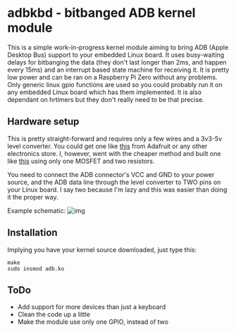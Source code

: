 # adbkbd - bitbanged ADB kernel module
This is a simple work-in-progress kernel module aiming to bring ADB (Apple Desktop Bus) support to your embedded Linux board. It uses busy-waiting delays for bitbanging the data (they don't last longer than 2ms, and happen every 15ms) and an interrupt based state machine for receiving it. It is pretty low power and can be ran on a Raspberry Pi Zero without any problems. Only generic linux gpio functions are used so you could probably run it on any embedded Linux board which has them implemented. It is also dependant on hrtimers but they don't really need to be that precise.

## Hardware setup
This is pretty straight-forward and requires only a few wires and a 3v3-5v level converter. You could get one like [this](https://www.adafruit.com/product/757) from Adafruit or any other electronics store. I, however, went with the cheaper method and built one like [this](http://www.hobbytronics.co.uk/image/data/tutorial/mosfet_level_converter.jpg) using only one MOSFET and two resistors.

You need to connect the ADB connector's VCC and GND to your power source, and the ADB data line through the level converter to TWO pins on your Linux board. I say two because I'm lazy and this was easier than doing it the proper way.

Example schematic:
![img](https://i.imgur.com/u8CNKlG.png)

## Installation
Implying you have your kernel source downloaded, just type this:
```
make
sudo insmod adb.ko
```

## ToDo
- Add support for more devices than just a keyboard
- Clean the code up a little
- Make the module use only one GPIO, instead of two
